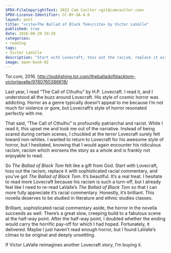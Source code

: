```yaml
---
SPDX-FileCopyrightText: 2022 Cam Coulter <git@camcoulter.com>
SPDX-License-Identifier: CC-BY-SA-4.0
layout: post
title: "<cite>The Ballad of Black Tom</cite> by Victor LaValle"
published: true
date: 2016-08-20 19:29
categories:
- reading
tags:
- Victor LaValle
description: "Start with Lovecraft, toss out the racism, replace it with sophisticated racial commentary, and you’ve got <cite>The Ballad of Black Tom</cite>."
image: open-book-02
---
```


<p class="bookinfo">Tor.com, 2016. <a href="http://publishing.tor.com/theballadofblacktom-victorlavalle/9780765386618/">http://publishing.tor.com/theballadofblacktom-victorlavalle/9780765386618/</a></p>

Last year, I read “The Call of Cthulhu” by H.P. Lovecraft. I read it, and I understood all the buzz around Lovecraft. His style of cosmic horror was addicting. Horror as a genre typically doesn’t appeal to me because I’m not much for violence or gore, but Lovecraft’s style of horror resonated perfectly with me.

That said, “The Call of Cthulhu” is profoundly patriarchal and racist. While I read it, this upset me and took me out of the narrative. Instead of being scared during certain scenes, I chuckled at the terror Lovecraft surely felt toward non-whites. I wanted to return to Lovecraft for his awesome style of horror, but I hesitated, knowing that I would again encounter his ridiculous racism, racism which worsens the story as a whole and is frankly not enjoyable to read.

So <cite>The Ballad of Black Tom</cite> felt like a gift from God. Start with Lovecraft, toss out the racism, replace it with sophisticated racial commentary, and you’ve got <cite>The Ballad of Black Tom</cite>. It’s beautiful. It’s a real treat. I hesitate to read more Lovecraft because his racism is such a turn-off, but I already feel like I need to re-read LaValle’s <cite>The Ballad of Black Tom</cite> so that I can more fully appreciate it’s racial commentary. Honestly, it’s brilliant. This novella deserves to be studied in literature and ethnic studies classes.

Brilliant, sophisticated racial commentary aside, the horror in the novella succeeds as well. There’s a great slow, creeping build to a fabulous scene at the half-way point. After the half-way point, I doubted whether the ending would carry the horrific pay-off for which I had hoped. Fortunately, it delivered. Maybe I just haven’t read enough horror, but I found LaValle’s climax to be original and deeply unsettling.

If Victor LaValle reimagines another Lovecraft story, I’m buying it.
